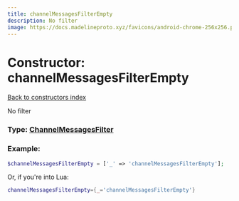 ```yaml
---
title: channelMessagesFilterEmpty
description: No filter
image: https://docs.madelineproto.xyz/favicons/android-chrome-256x256.png
---
```

# Constructor: channelMessagesFilterEmpty  
[Back to constructors index](index.md)



No filter




### Type: [ChannelMessagesFilter](../types/ChannelMessagesFilter.md)


### Example:

```php
$channelMessagesFilterEmpty = ['_' => 'channelMessagesFilterEmpty'];
```  


Or, if you're into Lua:

```lua
channelMessagesFilterEmpty={_='channelMessagesFilterEmpty'}

```


